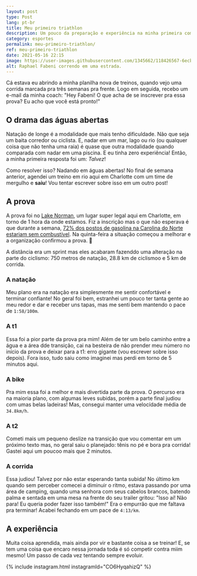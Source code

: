 ```yaml
---
layout: post
type: Post
lang: pt-br
title: Meu primeiro triathlon
description: Um pouco da preparação e experiência na minha primeira competição de Triathlon
category: esportes
permalink: meu-primeiro-triathlon/
ref: meu-primeiro-triathlon
date: 2021-05-16 22:15
image: https://user-images.githubusercontent.com/1345662/118426567-6ecb4980-b699-11eb-92a3-a3c7896fb313.jpg
alt: Raphael Fabeni correndo em uma estrada.
---
```

Cá estava eu abrindo a minha planilha nova de treinos, quando vejo uma corrida marcada pra três semanas pra frente. Logo em seguida, recebo um e-mail da minha coach: "Hey Fabeni! O que acha de se inscrever pra essa prova? Eu acho que você está pronto!"

## O drama das águas abertas

Natação de longe é a modalidade que mais tenho dificuldade. Não que seja um baita corredor ou ciclista. E, nadar em um mar, lago ou rio (ou qualquer coisa que não tenha uma raia) é quase que outra modalidade quando comparada com nadar em uma piscina. E eu tinha zero experiência! Então, a minha primeira resposta foi um: *Talvez*!

Como resolver isso? Nadando em águas abertas! No final de semana anterior, agendei um treino em rio aqui em Charlotte com um time de mergulho e **saiu**! Vou tentar escrever sobre isso em um outro post!

## A prova

A prova foi no [Lake Norman](https://www.visitlakenorman.org/), um lugar super legal aqui em Charlotte, em torno de 1 hora da onde estamos. Fiz a inscrição mas o que não esperava é que durante a semana, [72% dos postos de gasolina na Carolina do Norte estariam sem combustível](https://www.foxbusiness.com/markets/north-carolina-gas-stations-without-fuel). Na quinta-feira a situação começou a melhorar e a organização confirmou a prova. 🙌

A distância era um sprint mas eles acabaram fazenddo uma alteração na parte do ciclismo: 750 metros de natação, 28.8 km de ciclismoo e 5 km de corrida.

### A natação

Meu plano era na natação era simplesmente me sentir confortável e terminar confiante! No geral foi bem, estranhei um pouco ter tanta gente ao meu redor e dar e receber uns tapas, mas me senti bem mantendo o pace de `1:58/100m`.

### A t1

Essa foi a pior parte da prova pra mim! Além de ter um belo caminho entre a água e a área dde transição, cai na besteira de não prender meu número no início da prova e deixar para a t1: erro gigante (vou escrever sobre isso depois). Fora isso, tudo saiu como imaginei mas perdi em torno de 5 minutos aqui.

### A bike

Pra mim essa foi a melhor e mais divertida parte da prova. O percurso era na maioria plano, com algumas leves subidas, porém a parte final judiou com umas belas ladeiras! Mas, consegui manter uma velocídade média de `34.8km/h`.

### A t2

Cometi mais um pequeno deslize na transição que vou comentar em um próximo texto mas, no geral saiu o planejado: tênis no pé e bora pra corrida! Gastei aqui um poucoo mais que 2 minutos.

### A corrida

Essa judiou! Talvez por não estar esperando tanta subida! No último km quando sem perceber comecei a diminuir o ritmo, estava passando por uma área de camping, quando uma senhora com seus cabelos brancos, batendo palma e sentada em uma mesa na frente do seu trailer gritou: "Isso aí! Não para! Eu queria poder fazer isso também!" Era o empurrão que me faltava pra terminar! Acabei fechando em um pace de `4:13/km`.

## A experiência

Muita coisa aprendida, mais ainda por vir e bastante coisa a se treinar! E, se tem uma coisa que encaro nessa jornada toda é só competir contra miim mesmo! Um passo de cada vez tentando sempre evoluir.

{% include instagram.html instagramId="CO6HyqahizQ" %}